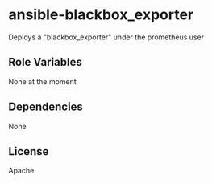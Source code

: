 ansible-blackbox\_exporter
=========

Deploys a "blackbox\_exporter" under the prometheus user

Role Variables
--------------

None at the moment

Dependencies
------------

None

License
-------

Apache

